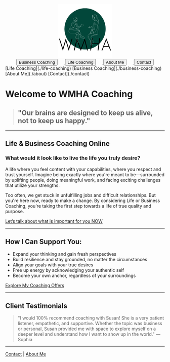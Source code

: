 <div align="center">
  <img src="./assets/wmha_coaching-logo_170x170pc.PNG" alt="WMHA Logo" />
</div> 

<div align="center">
  <a href="./business-coaching.md">
    <button style="margin-right: 20px;">Business Coaching</button>
  </a>
  <a href="./life-coaching.md">
    <button style="margin-right: 20px;">Life Coaching</button>
  </a>
  <a href="./about.md">
    <button style="margin-right: 20px;">About Me</button>
  </a>
  <a href="./contact.md">
    <button>Contact</button>
  </a>
</div>
[Life Coaching](./life-coaching)
[Business Coaching](./business-coaching)
[About Me](./about)
[Contact](./contact)

# Welcome to WMHA Coaching

>## "Our brains are designed to keep us alive, not to keep us happy."

---

## Life & Business Coaching Online

### What would it look like to live the life you truly desire?

A life where you feel content with your capabilities, where you respect and trust yourself. Imagine being exactly where you're meant to be—surrounded by uplifting people, doing meaningful work, and facing exciting challenges that utilize your strengths.

Too often, we get stuck in unfulfilling jobs and difficult relationships. But you're here now, ready to make a change. By considering Life or Business Coaching, you're taking the first step towards a life of true quality and purpose.

[Let’s talk about what is important for you NOW](./contact)

---

## How I Can Support You:

- Expand your thinking and gain fresh perspectives
- Build resilience and stay grounded, no matter the circumstances
- Align your goals with your true desires
- Free up energy by acknowledging your authentic self
- Become your own anchor, regardless of your surroundings

[Explore My Coaching Offers](./business-coaching)

---

## Client Testimonials

> "I would 100% recommend coaching with Susan! She is a very patient listener, empathetic, and supportive. Whether the topic was business or personal, Susan provided me with space to explore myself on a deeper level and understand how I want to show up in the world." — Sophia

---

[Contact](./contact) | [About Me](./about)

